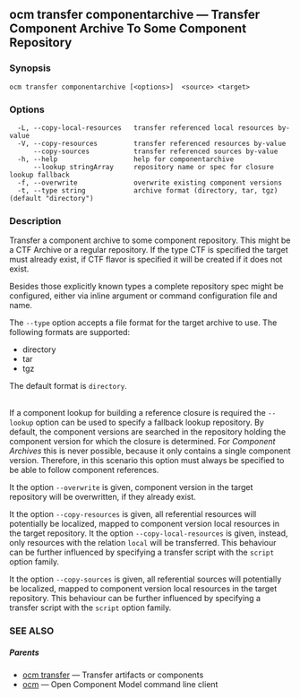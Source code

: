 ## ocm transfer componentarchive &mdash; Transfer Component Archive To Some Component Repository

### Synopsis

```
ocm transfer componentarchive [<options>]  <source> <target>
```

### Options

```
  -L, --copy-local-resources   transfer referenced local resources by-value
  -V, --copy-resources         transfer referenced resources by-value
      --copy-sources           transfer referenced sources by-value
  -h, --help                   help for componentarchive
      --lookup stringArray     repository name or spec for closure lookup fallback
  -f, --overwrite              overwrite existing component versions
  -t, --type string            archive format (directory, tar, tgz) (default "directory")
```

### Description


Transfer a component archive to some component repository. This might
be a CTF Archive or a regular repository.
If the type CTF is specified the target must already exist, if CTF flavor
is specified it will be created if it does not exist.

Besides those explicitly known types a complete repository spec might be configured,
either via inline argument or command configuration file and name.


The <code>--type</code> option accepts a file format for the
target archive to use. The following formats are supported:
- directory
- tar
- tgz

The default format is <code>directory</code>.

\
If a component lookup for building a reference closure is required
the <code>--lookup</code>  option can be used to specify a fallback
lookup repository. By default, the component versions are searched in
the repository holding the component version for which the closure is
determined. For *Component Archives* this is never possible, because
it only contains a single component version. Therefore, in this scenario
this option must always be specified to be able to follow component
references.


It the option <code>--overwrite</code> is given, component version in the
target repository will be overwritten, if they already exist.


It the option <code>--copy-resources</code> is given, all referential 
resources will potentially be localized, mapped to component version local
resources in the target repository. It the option <code>--copy-local-resources</code> 
is given, instead, only resources with the relation <code>local</code> will be
transferred. This behaviour can be further influenced by specifying a transfer
script with the <code>script</code> option family.


It the option <code>--copy-sources</code> is given, all referential 
sources will potentially be localized, mapped to component version local
resources in the target repository.
This behaviour can be further influenced by specifying a transfer script
with the <code>script</code> option family.


### SEE ALSO

##### Parents

* [ocm transfer](ocm_transfer.md)	 &mdash; Transfer artifacts or components
* [ocm](ocm.md)	 &mdash; Open Component Model command line client

